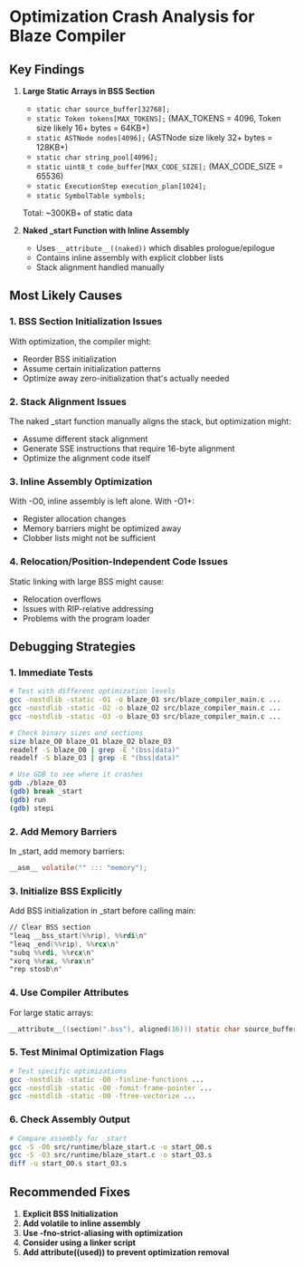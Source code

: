 # Optimization Crash Analysis for Blaze Compiler

## Key Findings

1. **Large Static Arrays in BSS Section**
   - `static char source_buffer[32768];`
   - `static Token tokens[MAX_TOKENS];` (MAX_TOKENS = 4096, Token size likely 16+ bytes = 64KB+)
   - `static ASTNode nodes[4096];` (ASTNode size likely 32+ bytes = 128KB+)
   - `static char string_pool[4096];`
   - `static uint8_t code_buffer[MAX_CODE_SIZE];` (MAX_CODE_SIZE = 65536)
   - `static ExecutionStep execution_plan[1024];`
   - `static SymbolTable symbols;`
   
   Total: ~300KB+ of static data

2. **Naked _start Function with Inline Assembly**
   - Uses `__attribute__((naked))` which disables prologue/epilogue
   - Contains inline assembly with explicit clobber lists
   - Stack alignment handled manually

## Most Likely Causes

### 1. **BSS Section Initialization Issues**
With optimization, the compiler might:
- Reorder BSS initialization
- Assume certain initialization patterns
- Optimize away zero-initialization that's actually needed

### 2. **Stack Alignment Issues**
The naked _start function manually aligns the stack, but optimization might:
- Assume different stack alignment
- Generate SSE instructions that require 16-byte alignment
- Optimize the alignment code itself

### 3. **Inline Assembly Optimization**
With -O0, inline assembly is left alone. With -O1+:
- Register allocation changes
- Memory barriers might be optimized away
- Clobber lists might not be sufficient

### 4. **Relocation/Position-Independent Code Issues**
Static linking with large BSS might cause:
- Relocation overflows
- Issues with RIP-relative addressing
- Problems with the program loader

## Debugging Strategies

### 1. **Immediate Tests**
```bash
# Test with different optimization levels
gcc -nostdlib -static -O1 -o blaze_O1 src/blaze_compiler_main.c ...
gcc -nostdlib -static -O2 -o blaze_O2 src/blaze_compiler_main.c ...
gcc -nostdlib -static -O3 -o blaze_O3 src/blaze_compiler_main.c ...

# Check binary sizes and sections
size blaze_O0 blaze_O1 blaze_O2 blaze_O3
readelf -S blaze_O0 | grep -E "(bss|data)"
readelf -S blaze_O3 | grep -E "(bss|data)"

# Use GDB to see where it crashes
gdb ./blaze_O3
(gdb) break _start
(gdb) run
(gdb) stepi
```

### 2. **Add Memory Barriers**
In _start, add memory barriers:
```c
__asm__ volatile("" ::: "memory");
```

### 3. **Initialize BSS Explicitly**
Add BSS initialization in _start before calling main:
```asm
// Clear BSS section
"leaq __bss_start(%%rip), %%rdi\n"
"leaq _end(%%rip), %%rcx\n"
"subq %%rdi, %%rcx\n"
"xorq %%rax, %%rax\n"
"rep stosb\n"
```

### 4. **Use Compiler Attributes**
For large static arrays:
```c
__attribute__((section(".bss"), aligned(16))) static char source_buffer[32768];
```

### 5. **Test Minimal Optimization Flags**
```bash
# Test specific optimizations
gcc -nostdlib -static -O0 -finline-functions ...
gcc -nostdlib -static -O0 -fomit-frame-pointer ...
gcc -nostdlib -static -O0 -ftree-vectorize ...
```

### 6. **Check Assembly Output**
```bash
# Compare assembly for _start
gcc -S -O0 src/runtime/blaze_start.c -o start_O0.s
gcc -S -O3 src/runtime/blaze_start.c -o start_O3.s
diff -u start_O0.s start_O3.s
```

## Recommended Fixes

1. **Explicit BSS Initialization**
2. **Add volatile to inline assembly**
3. **Use -fno-strict-aliasing with optimization**
4. **Consider using a linker script**
5. **Add __attribute__((used)) to prevent optimization removal**